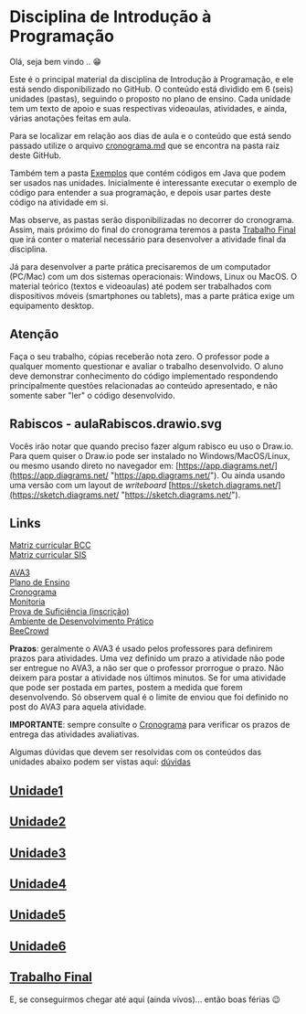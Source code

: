 <!-- [@] INICIO atualizar -->
[AVA3]: <https://ava3.furb.br/course/view.php?id=43859&section=0> "AVA3"  
[Plano de Ensino]: <https://ava3.furb.br/course/view.php?id=43859&section=1> "Plano de Ensino"  
[Cronograma]: <./cronograma.md> "Cronograma"  
[Monitoria]: <https://www.icloud.com/numbers/0d1vcb8BP5o91bzCLfwnVv80w#Monitores_2025_1> "Monitoria"  
[Prova de Suficiência (inscrição)]: <https://forms.office.com/r/rdGSUBmFq2> "Prova de Suficiência (inscrição)"
[Ambiente de Desenvolvimento Prático]: <Unidade1/IDE.md> "Ambiente de Desenvolvimento Prático"  
[Trabalho Final]: <./TrabalhoFinal> "Trabalho Final"  
[BeeCrowd]: <https://academic.beecrowd.com/en> "BeeCrowd"

# Disciplina de Introdução à Programação

Olá, seja bem vindo .. 😁  

Este é o principal material da disciplina de Introdução à Programação, e ele está sendo disponibilizado no GitHub. O conteúdo está dividido em 6 (seis) unidades (pastas), seguindo o proposto no plano de ensino. Cada unidade tem um texto de apoio e suas respectivas videoaulas, atividades, e ainda, várias anotações feitas em aula.

Para se localizar em relação aos dias de aula e o conteúdo que está sendo passado utilize o arquivo [cronograma.md](cronograma.md) que se encontra na pasta raiz deste GitHub.

Também tem a pasta [Exemplos](./Exemplos/src "Exemplos") que contém códigos em Java que podem ser usados nas unidades. Inicialmente é interessante executar o exemplo de código para entender a sua programação, e depois usar partes deste código na atividade em si.

Mas observe, as pastas serão disponibilizadas no decorrer do cronograma. Assim, mais próximo do final do cronograma teremos a pasta [Trabalho Final] que irá conter o material necessário para desenvolver a atividade final da disciplina.

Já para desenvolver a parte prática precisaremos de um computador (PC/Mac) com um dos sistemas operacionais: Windows, Linux ou MacOS. O material teórico (textos e videoaulas) até podem ser trabalhados com dispositivos móveis (smartphones ou tablets), mas a parte prática exige um equipamento desktop.

## Atenção  

Faça o seu trabalho, cópias receberão nota zero. O professor pode a qualquer momento questionar e avaliar o trabalho desenvolvido. O aluno deve demonstrar conhecimento do código implementado respondendo principalmente questões relacionadas ao conteúdo apresentado, e não somente saber "ler" o código desenvolvido.  

## Rabiscos - aulaRabiscos.drawio.svg

Vocês irão notar que quando preciso fazer algum rabisco eu uso o Draw.io. Para quem quiser o Draw.io pode ser instalado no Windows/MacOS/Linux, ou mesmo usando direto no navegador em: [https://app.diagrams.net/](https://app.diagrams.net/ "https://app.diagrams.net/"). Ou ainda usando uma versão com um layout de *writeboard* [https://sketch.diagrams.net/](https://sketch.diagrams.net/ "https://sketch.diagrams.net/").  

## Links

[Matriz curricular BCC](<https://www.furb.br/sites/default/files/2022-06/GRADE%20computaçao.pdf> "Matriz curricular BCC")  
[Matriz curricular SIS](<https://www.furb.br/sites/default/files/2022-06/GRADE%20SISTEMAS%20DE%20INFO.pdf> "Matriz curricular SIS")  

[AVA3]  
[Plano de Ensino]  
[Cronograma]  
[Monitoria]  
[Prova de Suficiência (inscrição)]  
[Ambiente de Desenvolvimento Prático]  
[BeeCrowd]

**Prazos**: geralmente o AVA3 é usado pelos professores para definirem prazos para atividades. Uma vez definido um prazo a atividade não pode ser entregue no AVA3, a não ser que o professor prorrogue o prazo. Não deixem para postar a atividade nos últimos minutos. Se for uma atividade que pode ser postada em partes, postem a medida que forem desenvolvendo. Só observem qual é o limite de enviou que foi definido no post do AVA3 para aquela atividade.

**IMPORTANTE**: sempre consulte o [Cronograma](cronograma.md "Cronograma") para verificar os prazos de entrega das atividades avaliativas.  

Algumas dúvidas que devem ser resolvidas com os conteúdos das unidades abaixo podem ser vistas aqui: [dúvidas](<https://viewer.diagrams.net/?tags={}&p=ex&highlight=0000ff&edit=_blank&layers=1&nav=1&title=teste.drawio.svg#Uhttps%3A%2F%2Fdrive.google.com%2Fuc%3Fid%3D1pc2VzUZDZm-QinR46nu2Yv4xEuzKIX52%26export%3Ddownload> "dúvidas")  
<!-- FIXME: terminar os textos do diagrama acima, ter mais perguntas para cada unidade -->

## [Unidade1](./Unidade1 "Unidade1")

## [Unidade2](./Unidade2 "Unidade2")

## [Unidade3](./Unidade3 "Unidade3")

## [Unidade4](./Unidade4 "Unidade4")

## [Unidade5](./Unidade5 "Unidade5")

## [Unidade6](./Unidade6 "Unidade6")

## [Trabalho Final]

E, se conseguirmos chegar até aqui (ainda vivos)... então boas férias 😉
